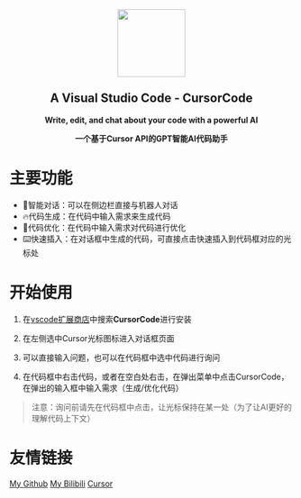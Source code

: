 <h2 align="center"><img src="https://s1.ax1x.com/2023/03/24/ppBM3CV.png" height="120">
<br><br>A Visual Studio Code - CursorCode</h2>
<p align="center"><strong>Write, edit, and chat about your code with a powerful AI</strong></p>
<p align="center"><strong>一个基于Cursor API的GPT智能AI代码助手</strong></p>

# 主要功能

- 📃智能对话：可以在侧边栏直接与机器人对话
- 🔥代码生成：在代码中输入需求来生成代码
- 📝代码优化：在代码中输入需求对代码进行优化
- :keyboard:快速插入：在对话框中生成的代码，可直接点击快速插入到代码框对应的光标处

# 开始使用

1. 在[vscode扩展商店](https://marketplace.visualstudio.com/items?itemName=meteorstudio.cursorcode)中搜索**CursorCode**进行安装

2. 在左侧选中Cursor光标图标进入对话框页面
3. 可以直接输入问题，也可以在代码框中选中代码进行询问
4. 在代码框中右击代码，或者在空白处右击，在弹出菜单中点击CursorCode，在弹出的输入框中输入需求（生成/优化代码）

> 注意：询问前请先在代码框中点击，让光标保持在某一处（为了让AI更好的理解代码上下文）

# 友情链接

[My Github](https://github.com/Meteo-Pig/CursorCode)	[My Bilibili](https://space.bilibili.com/37295121)	[Cursor](https://www.cursor.so/)